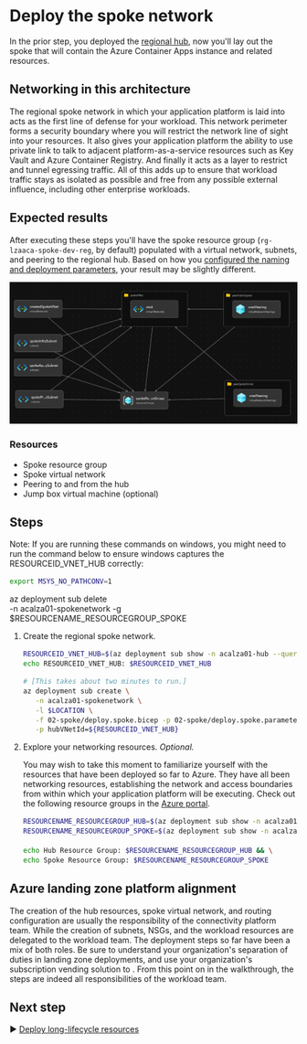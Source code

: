 # Deploy the spoke network

In the prior step, you deployed the [regional hub](../01-hub/README.md), now you'll lay out the spoke that will contain the Azure Container Apps instance and related resources.

## Networking in this architecture

The regional spoke network in which your application platform is laid into acts as the first line of defense for your workload. This network perimeter forms a security boundary where you will restrict the network line of sight into your resources. It also gives your application platform the ability to use private link to talk to adjacent platform-as-a-service resources such as Key Vault and Azure Container Registry. And finally it acts as a layer to restrict and tunnel egressing traffic. All of this adds up to ensure that workload traffic stays as isolated as possible and free from any possible external influence, including other enterprise workloads.

## Expected results

After executing these steps you'll have the spoke resource group (`rg-lzaaca-spoke-dev-reg`, by default) populated with a virtual network, subnets, and peering to the regional hub. Based on how you [configured the naming and deployment parameters](../../README.md#steps), your result may be slightly different.

![A picture of the networking components in the spoke resource group.](./media/spoke.png)

### Resources

- Spoke resource group
- Spoke virtual network
- Peering to and from the hub
- Jump box virtual machine (optional)

## Steps
Note: If you are running these commands on windows, you might need to run the command below to ensure windows captures the RESOURCEID_VNET_HUB correctly:
```bash
export MSYS_NO_PATHCONV=1
```

az deployment sub delete \
   -n acalza01-spokenetwork -g $RESOURCENAME_RESOURCEGROUP_SPOKE

1. Create the regional spoke network.

   ```bash
   RESOURCEID_VNET_HUB=$(az deployment sub show -n acalza01-hub --query properties.outputs.hubVNetId.value -o tsv)
   echo RESOURCEID_VNET_HUB: $RESOURCEID_VNET_HUB
   ```

   ```bash
   # [This takes about two minutes to run.]
   az deployment sub create \
      -n acalza01-spokenetwork \
      -l $LOCATION \
      -f 02-spoke/deploy.spoke.bicep -p 02-spoke/deploy.spoke.parameters.jsonc \
      -p hubVNetId=${RESOURCEID_VNET_HUB}
   ```

1. Explore your networking resources. *Optional.*

   You may wish to take this moment to familiarize yourself with the resources that have been deployed so far to Azure. They have all been networking resources, establishing the network and access boundaries from within which your application platform will be executing. Check out the following resource groups in the [Azure portal](https://portal.azure.com).

   ```bash
   RESOURCENAME_RESOURCEGROUP_HUB=$(az deployment sub show -n acalza01-hub --query properties.outputs.resourceGroupName.value -o tsv)
   RESOURCENAME_RESOURCEGROUP_SPOKE=$(az deployment sub show -n acalza01-spokenetwork --query properties.outputs.spokeResourceGroupName.value -o tsv)

   echo Hub Resource Group: $RESOURCENAME_RESOURCEGROUP_HUB && \
   echo Spoke Resource Group: $RESOURCENAME_RESOURCEGROUP_SPOKE
   ```

## Azure landing zone platform alignment

The creation of the hub resources, spoke virtual network, and routing configuration are usually the responsibility of the connectivity platform team. While the creation of subnets, NSGs, and the workload resources are delegated to the workload team. The deployment steps so far have been a mix of both roles. Be sure to understand your organization's separation of duties in landing zone deployments, and use your organization's subscription vending solution to . From this point on in the walkthrough, the steps are indeed all responsibilities of the workload team.

## Next step

:arrow_forward: [Deploy long-lifecycle resources](../03-supporting-services/README.md)
